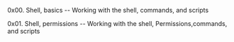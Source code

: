 0x00. Shell, basics -- Working with the shell, commands, and scripts

0x01. Shell, permissions -- Working with the shell, Permissions,commands, and scripts
